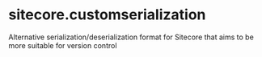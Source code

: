 # sitecore.customserialization
Alternative serialization/deserialization format for Sitecore that aims to be more suitable for version control
